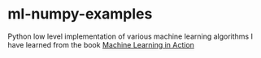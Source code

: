 # ml-numpy-examples
Python low level implementation of various machine learning algorithms I have learned from the book [Machine Learning in Action](https://www.manning.com/books/machine-learning-in-action)
